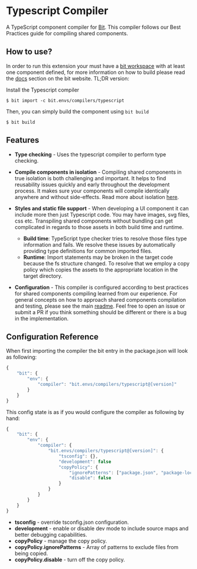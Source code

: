 Typescript Compiler
=================

A TypeScript component compiler for [Bit](https://github.com/teambit/bit). This compiler follows our Best Practices guide for compiling shared components.

How to use?
-----------
In order to run this extension your must have a [bit workspace](https://docs.bit.dev/docs/concepts#bit-workspace) with at least one component defined, for more information on how to build please read the [docs](https://docs.bit.dev/docs/building-components) section on the bit website. TL;DR version: 

Install the Typescript compiler
```
$ bit import -c bit.envs/compilers/typescript
```

Then, you can simply build the component using `bit build`
```
$ bit build
```

Features
-----------

- **Type checking** - Uses the typescript compiler to perform type checking.

- **Compile components in isolation** - Compiling shared components in true isolation is both challenging and important. It helps to find reusability issues quickly and early throughout the development process. It makes sure your components will compile identically anywhere and without side-effects. Read more about isolation [here](https://docs.bit.dev/docs/ext-concepts.html#what-is-an-isolated-component-environment). 

- **Styles and static file support** - When developing a UI component it can include more then just Typescript code. You may have images, svg files, css etc. Transpiling shared components without bundling can get complicated in regards to those assets in both build time and runtime. 
    * **Build time**:  TypeScript type checker tries to resolve those files type information and fails. We resolve these issues by automatically providing type definitions for common imported files.
    * **Runtime**: Import statements may be broken in the target code because the fs structure changed. To resolve that we employ a copy policy which copies the assets to the appropriate location in the target directory.

      
- **Configuration** - This compiler is configured according to best practices for shared components compiling learned from our experience. For general concepts on how to approach shared components compilation and testing, please see the main [readme](https://github.com/teambit/envs). Feel free to open an issue or submit a PR if you think something should be different or there is a bug in the implementation.

Configuration Reference
-------------------------
When first importing the compiler the bit entry in the package.json will look as following:

```js
{
    "bit": {
        "env": {
            "compiler": "bit.envs/compilers/typescript@[version]"
        }
    }
}
```
This config state is as if you would configure the compiler as following by hand: 

```js
{
    "bit": {
        "env": {
            "compiler": {
                "bit.envs/compilers/typescript@[version]": { 
                    "tsconfig": {},
                    "development": false
                    "copyPolicy": {
                        "ignorePatterns": ["package.json", "package-lock.json"], 
                        "disable": false
                    }
                }
            }
        }
    }
}
```
- **tsconfig** - override tsconfig.json configuration.
- **development** - enable or disable dev mode to include source maps and better debugging capabilities.
- **copyPolicy** - manage the copy policy.
- **copyPolicy.ignorePatterns** - Array of patterns to exclude files from being copied.
- **copyPolicy.disable** - turn off the copy policy.


